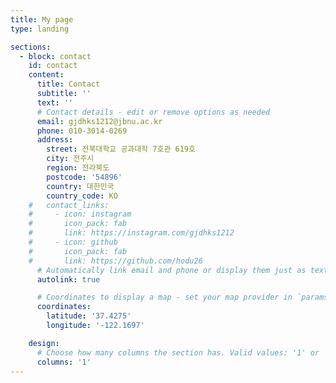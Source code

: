 ```yaml
---
title: My page
type: landing

sections:
  - block: contact
    id: contact
    content:
      title: Contact
      subtitle: ''
      text: ''
      # Contact details - edit or remove options as needed
      email: gjdhks1212@jbnu.ac.kr
      phone: 010-3014-0269
      address:
        street: 전북대학교 공과대학 7호관 619호
        city: 전주시
        region: 전라북도
        postcode: '54896'
        country: 대한민국
        country_code: KO
    #   contact_links:
    #     - icon: instagram
    #       icon_pack: fab
    #       link: https://instagram.com/gjdhks1212
    #     - icon: github
    #       icon_pack: fab
    #       link: https://github.com/hodu26
      # Automatically link email and phone or display them just as text?
      autolink: true

      # Coordinates to display a map - set your map provider in `params.yaml`
      coordinates:
        latitude: '37.4275'
        longitude: '-122.1697'

    design:
      # Choose how many columns the section has. Valid values: '1' or '2'.
      columns: '1'
---
```

